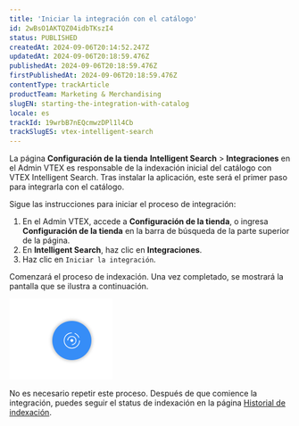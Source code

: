 ```yaml
---
title: 'Iniciar la integración con el catálogo'
id: 2wBsO1AKTQZ04idbTKszI4
status: PUBLISHED
createdAt: 2024-09-06T20:14:52.247Z
updatedAt: 2024-09-06T20:18:59.476Z
publishedAt: 2024-09-06T20:18:59.476Z
firstPublishedAt: 2024-09-06T20:18:59.476Z
contentType: trackArticle
productTeam: Marketing & Merchandising
slugEN: starting-the-integration-with-catalog
locale: es
trackId: 19wrbB7nEQcmwzDPl1l4Cb
trackSlugES: vtex-intelligent-search
---
```


La página **Configuración de la tienda** **Intelligent Search** > **Integraciones** en el Admin VTEX es responsable de la indexación inicial del catálogo con VTEX Intelligent Search. Tras instalar la aplicación, este será el primer paso para integrarla con el catálogo.

Sigue las instrucciones para iniciar el proceso de integración:

1. En el Admin VTEX, accede a **Configuración de la tienda**, o ingresa **Configuración de la tienda** en la barra de búsqueda de la parte superior de la página.  
2. En **Intelligent Search**, haz clic en **Integraciones**.  
3. Haz clic en `Iniciar la integración`.

Comenzará el proceso de indexación. Una vez completado, se mostrará la pantalla que se ilustra a continuación.

![integracoes-es](https://raw.githubusercontent.com/vtexdocs/help-center-content/refs/heads/main/_1.PNG)

No es necesario repetir este proceso. Después de que comience la integración, puedes seguir el status de indexación en la página [Historial de indexación](https://help.vtex.com/es/tracks/vtex-intelligent-search--19wrbB7nEQcmwzDPl1l4Cb/4flMwTaQL8FRKl1YT58ezH).
